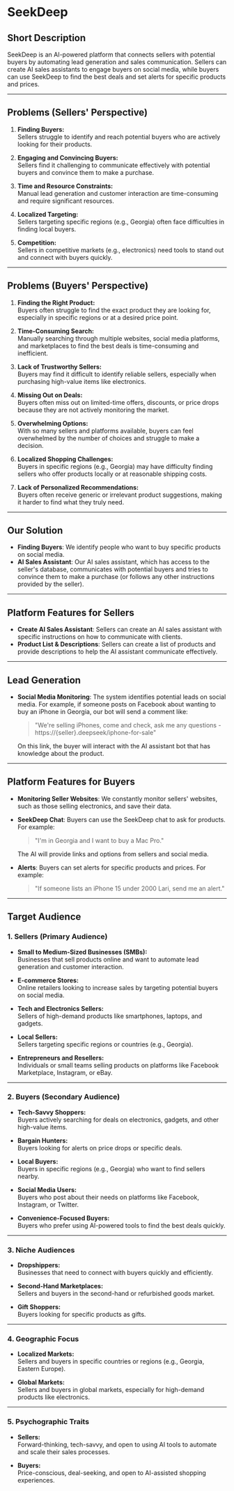 # SeekDeep

## Short Description
SeekDeep is an AI-powered platform that connects sellers with potential buyers by automating lead generation and sales communication. Sellers can create AI sales assistants to engage buyers on social media, while buyers can use SeekDeep to find the best deals and set alerts for specific products and prices.

---

## Problems (Sellers' Perspective)
1. **Finding Buyers:**  
   Sellers struggle to identify and reach potential buyers who are actively looking for their products.  

2. **Engaging and Convincing Buyers:**  
   Sellers find it challenging to communicate effectively with potential buyers and convince them to make a purchase.  

3. **Time and Resource Constraints:**  
   Manual lead generation and customer interaction are time-consuming and require significant resources.  

4. **Localized Targeting:**  
   Sellers targeting specific regions (e.g., Georgia) often face difficulties in finding local buyers.  

5. **Competition:**  
   Sellers in competitive markets (e.g., electronics) need tools to stand out and connect with buyers quickly.  

---

## Problems (Buyers' Perspective)
1. **Finding the Right Product:**  
   Buyers often struggle to find the exact product they are looking for, especially in specific regions or at a desired price point.  

2. **Time-Consuming Search:**  
   Manually searching through multiple websites, social media platforms, and marketplaces to find the best deals is time-consuming and inefficient.  

3. **Lack of Trustworthy Sellers:**  
   Buyers may find it difficult to identify reliable sellers, especially when purchasing high-value items like electronics.  

4. **Missing Out on Deals:**  
   Buyers often miss out on limited-time offers, discounts, or price drops because they are not actively monitoring the market.  

5. **Overwhelming Options:**  
   With so many sellers and platforms available, buyers can feel overwhelmed by the number of choices and struggle to make a decision.  

6. **Localized Shopping Challenges:**  
   Buyers in specific regions (e.g., Georgia) may have difficulty finding sellers who offer products locally or at reasonable shipping costs.  

7. **Lack of Personalized Recommendations:**  
   Buyers often receive generic or irrelevant product suggestions, making it harder to find what they truly need.  

---

## Our Solution
- **Finding Buyers**: We identify people who want to buy specific products on social media.
- **AI Sales Assistant**: Our AI sales assistant, which has access to the seller's database, communicates with potential buyers and tries to convince them to make a purchase (or follows any other instructions provided by the seller).

---

## Platform Features for Sellers
- **Create AI Sales Assistant**: Sellers can create an AI sales assistant with specific instructions on how to communicate with clients.
- **Product List & Descriptions**: Sellers can create a list of products and provide descriptions to help the AI assistant communicate effectively.

---

## Lead Generation
- **Social Media Monitoring**: The system identifies potential leads on social media. For example, if someone posts on Facebook about wanting to buy an iPhone in Georgia, our bot will send a comment like: 
  > "We're selling iPhones, come and check, ask me any questions - https://{seller}.deepseek/iphone-for-sale"
  
  On this link, the buyer will interact with the AI assistant bot that has knowledge about the product.

---

## Platform Features for Buyers
- **Monitoring Seller Websites**: We constantly monitor sellers' websites, such as those selling electronics, and save their data.
- **SeekDeep Chat**: Buyers can use the SeekDeep chat to ask for products. For example:
  > "I'm in Georgia and I want to buy a Mac Pro."
  
  The AI will provide links and options from sellers and social media.
- **Alerts**: Buyers can set alerts for specific products and prices. For example:
  > "If someone lists an iPhone 15 under 2000 Lari, send me an alert."

---

## Target Audience

### **1. Sellers (Primary Audience)**  
- **Small to Medium-Sized Businesses (SMBs):**  
  Businesses that sell products online and want to automate lead generation and customer interaction.  

- **E-commerce Stores:**  
  Online retailers looking to increase sales by targeting potential buyers on social media.  

- **Tech and Electronics Sellers:**  
  Sellers of high-demand products like smartphones, laptops, and gadgets.  

- **Local Sellers:**  
  Sellers targeting specific regions or countries (e.g., Georgia).  

- **Entrepreneurs and Resellers:**  
  Individuals or small teams selling products on platforms like Facebook Marketplace, Instagram, or eBay.  

---

### **2. Buyers (Secondary Audience)**  
- **Tech-Savvy Shoppers:**  
  Buyers actively searching for deals on electronics, gadgets, and other high-value items.  

- **Bargain Hunters:**  
  Buyers looking for alerts on price drops or specific deals.  

- **Local Buyers:**  
  Buyers in specific regions (e.g., Georgia) who want to find sellers nearby.  

- **Social Media Users:**  
  Buyers who post about their needs on platforms like Facebook, Instagram, or Twitter.  

- **Convenience-Focused Buyers:**  
  Buyers who prefer using AI-powered tools to find the best deals quickly.  

---

### **3. Niche Audiences**  
- **Dropshippers:**  
  Businesses that need to connect with buyers quickly and efficiently.  

- **Second-Hand Marketplaces:**  
  Sellers and buyers in the second-hand or refurbished goods market.  

- **Gift Shoppers:**  
  Buyers looking for specific products as gifts.  

---

### **4. Geographic Focus**  
- **Localized Markets:**  
  Sellers and buyers in specific countries or regions (e.g., Georgia, Eastern Europe).  

- **Global Markets:**  
  Sellers and buyers in global markets, especially for high-demand products like electronics.  

---

### **5. Psychographic Traits**  
- **Sellers:**  
  Forward-thinking, tech-savvy, and open to using AI tools to automate and scale their sales processes.  

- **Buyers:**  
  Price-conscious, deal-seeking, and open to AI-assisted shopping experiences.  
